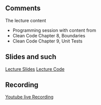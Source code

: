 ## Comments

The lecture content
 * Programming session with content from
  * Clean Code Chapter 8, Boundaries
  * Clean Code Chapter 9, Unit Tests



## Slides and such
 [Lecture Slides](https://docs.google.com/presentation/d/143J5z_QnHlWZZUxUbE87k3swEJ_jA4TXpWx_lVsq6k0/edit?usp=sharing)
 [Lecture Code](https://github.com/dntoll/1dv610/tree/master/lectures/examples/l9)

## Recording

[Youtube live Recording](https://www.youtube.com/watch?v=wwJO7V7dbjo)


